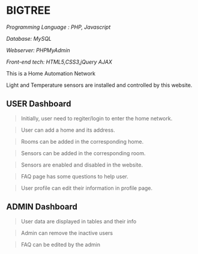 # BIGTREE

*Programming Language : PHP, Javascript*

*Database: MySQL*

*Webserver: PHPMyAdmin*

*Front-end tech: HTML5,CSS3,jQuery AJAX*

This is a Home Automation Network 

Light and Temperature sensors are installed and controlled by this website.

## USER Dashboard

>Initially, user need to regiter/login to enter the home network.

>User can add a home and its address.

>Rooms can be added in the corresponding home.

>Sensors can be added in the corresponding room.

>Sensors are enabled and disabled in the website.

>FAQ page has some questions to help user.

>User profile can edit their information in profile page.

## ADMIN Dashboard
>User data are displayed in tables and their info 

>Admin can remove the inactive users

>FAQ can be edited by the admin 


